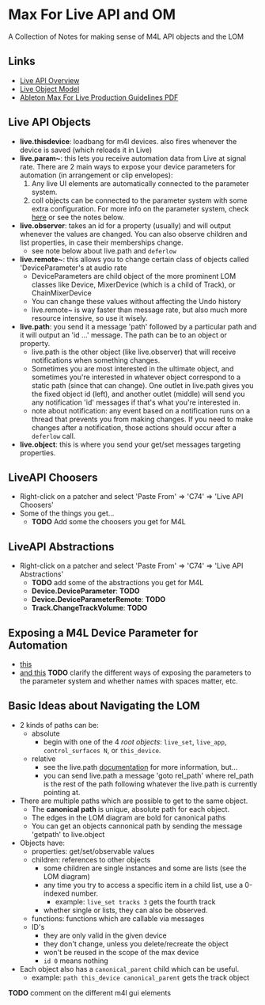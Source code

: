 Max For Live API and OM
====================
A Collection of Notes for making sense of M4L API objects and the LOM

## Links
- [Live API Overview](https://docs.cycling74.com/max5/refpages/m4l-ref/m4l_live_api_overview.html)
- [Live Object Model](https://docs.cycling74.com/max5/refpages/m4l-ref/m4l_live_object_model.html)
- [Ableton Max For Live Production Guidelines PDF](https://downloads.ableton.com/misc/maxforlive_production_guidelines.pdf)

## Live API Objects
- **live.thisdevice**:  loadbang for m4l devices.  also fires whenever the device is saved (which reloads it in Live) 
- **live.param~**: this lets you receive automation data from Live at signal rate.  There are 2 main ways to expose your device parameters for automation (in arrangement or clip envelopes):
    1. Any live UI elements are automatically connected to the parameter system.
    2. coll objects can be connected to the parameter system with some extra configuration.
For more info on the parameter system, check [here](https://docs.cycling74.com/max5/vignettes/core/live_parameters.html) or see the notes below.
- **live.observer**: takes an id for a property (usually) and will output whenever the values are changed.  You can also observe children and list properties, in case their memberships change.
    - see note below about live.path and ```deferlow```
- **live.remote~**: this allows you to change certain class of objects called 'DeviceParameter's at audio rate
    - DeviceParameters are child object of the more prominent LOM classes like Device, MixerDevice (which is a child of Track), or ChainMixerDevice
    - You can change these values without affecting the Undo history
    - live.remote~ is way faster than message rate, but also much more resource intensive, so use it wisely.    
- **live.path**: you send it a message 'path' followed by a particular path and it will output an 'id ...' message.  The path can be to an object or property.
    - live.path is the other object (like live.observer) that will receive notifications when something changes.  
    - Sometimes you are most interested in the ultimate object, and sometimes you're interested in whatever object correspond to a static path (since that can change).  One outlet in live.path gives you the fixed object id (left), and another outlet (middle) will send you any notification 'id' messages if that's what you're interested in.
    - note about notification: any event based on a notification runs on a thread that prevents you from making changes.  If you need to make changes after a notification, those actions should occur after a ```deferlow``` call.
- **live.object**: this is where you send your get/set messages targeting properties.

## LiveAPI Choosers
- Right-click on a patcher and select 'Paste From' => 'C74' => 'Live API Choosers'
- Some of the things you get...
    - **TODO** Add some the choosers you get for M4L

## LiveAPI Abstractions
- Right-click on a patcher and select 'Paste From' => 'C74' => 'Live API Abstractions'
    - **TODO** add some of the abstractions you get for M4L
    - **Device.DeviceParameter**:  **TODO**
    - **Device.DeviceParameterRemote**: **TODO**
    - **Track.ChangeTrackVolume**: **TODO**

## Exposing a M4L Device Parameter for Automation
- [this](https://docs.cycling74.com/max5/vignettes/core/live_parameters.html)
- [and this](https://docs.cycling74.com/max5/vignettes/core/live_automation.html)
**TODO** clarify the different ways of exposing the parameters to the parameter system and whether names with spaces matter, etc.

## Basic Ideas about Navigating the LOM
- 2 kinds of paths can be:
    - absolute
        - begin with one of the 4 *root objects*: ```live_set```, ```live_app```, ```control_surfaces N```, or ```this_device```.
    - relative
        - see the live.path [documentation](https://docs.cycling74.com/max5/refpages/m4l-ref/live.path.html) for more information, but...
        - you can send live.path a message 'goto rel_path' where rel_path is the rest of the path following whatever the live.path is currently pointing at.
- There are multiple paths which are possible to get to the same object.
    - The **canonical path** is unique, absolute path for each object.
    - The edges in the LOM diagram are bold for canonical paths
    - You can get an objects cannonical path by sending the message 'getpath' to live.object
- Objects have:
    - properties: get/set/observable values
    - children: references to other objects
        - some children are single instances and some are lists (see the LOM diagram)
        - any time you try to access a specific item in a child list, use a 0-indexed number.
            - example: ```live_set tracks 3``` gets the fourth track
        - whether single or lists, they can also be observed.
    - functions: functions which are callable via messages
    - ID's
        - they are only valid in the given device
        - they don't change, unless you delete/recreate the object
        - won't be reused in the scope of the max device
        - ```id 0``` means nothing    
- Each object also has a ```canonical_parent``` child which can be useful. 
    - example: ```path this_device canonical_parent``` gets the track object

**TODO** comment on the different m4l gui elements